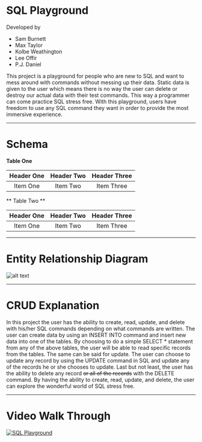   # SQL Playground

  Developed by
  - Sam Burnett
  - Max Taylor
  - Kolbe Weathington
  - Lee Offir
  - P.J. Daniel

This project is a playground for people who are new to SQL and want to mess around with commands without messing up their data. Static data is given to the user which means there is no way the user can delete or destroy our actual data with their test commands. This way a programmer can come practice SQL stress free. With this playground, users have freedom to use any SQL command they want in order to provide the most immersive experience.

---

# Schema

**Table One**

| Header One     | Header Two     | Header Three  |
| :-------------:| :-------------:| :-------------:
| Item One       | Item Two       | Item Three    |


** Table Two **

| Header One     | Header Two     | Header Three  |
| :-------------:| :-------------:| :-------------:
| Item One       | Item Two       | Item Three    |

---

# Entity Relationship Diagram
![alt text](http://www.24gaam.com/education/computer/images/erdiagrm.gif "ERD Diagram")

---

# CRUD Explanation

In this project the user has the ability to create, read, update, and delete with his/her SQL commands depending on what commands are written. The user can create data by using an INSERT INTO command and insert new data into one of the tables. By choosing to do a simple SELECT * statement from any of the above tables, the user will be able to read specific records from the tables. The same can be said for update. The user can choose to update any record by using the UPDATE command in SQL and update any of the records he or she chooses to update. Last but not least, the user has the ability to delete any record
~~or all of the records~~ with the DELETE command. By having the ability to create, read, update, and delete, the user can explore the wonderful world of SQL stress free.

---

# Video Walk Through

[![SQL Playground](https://azure.microsoft.com/svghandler/sql-database/?width=600&height=315)](http://www.youtube.com/watch?v=dQw4w9WgXcQ)
